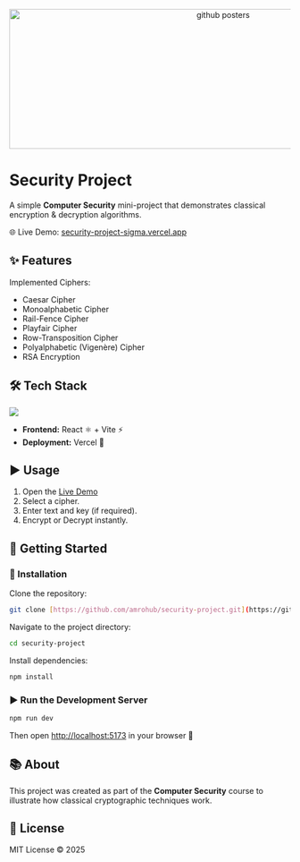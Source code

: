<p align="center">
  <img src="https://github.com/user-attachments/assets/4fa1ed4e-2d61-4a1c-aab1-2aab8c3e5d26" 
       alt="github posters" 
       width="750" 
       height="250" />
</p>


# Security Project

A simple **Computer Security** mini-project that demonstrates classical encryption & decryption algorithms.

🌐 Live Demo: [security-project-sigma.vercel.app](https://security-project-sigma.vercel.app/)



## ✨ Features

Implemented Ciphers:

- Caesar Cipher  
- Monoalphabetic Cipher  
- Rail-Fence Cipher  
- Playfair Cipher  
- Row-Transposition Cipher  
- Polyalphabetic (Vigenère) Cipher  
- RSA Encryption  




## 🛠️ Tech Stack

<p align="left">
  <img src="https://skillicons.dev/icons?i=javascript,react,vite,vercel" />
</p>

- **Frontend:** React ⚛️ + Vite ⚡  
- **Deployment:** Vercel 🚀  




## ▶️ Usage

1. Open the [Live Demo](https://security-project-sigma.vercel.app/) 
2. Select a cipher.  
3. Enter text and key (if required).  
4. Encrypt or Decrypt instantly.  




## 🚀 Getting Started

### 🔧 Installation

Clone the repository:

```bash
git clone [https://github.com/amrohub/security-project.git](https://github.com/amrohub/Security_Project.git)
````

Navigate to the project directory:

```bash
cd security-project
```

Install dependencies:

```bash
npm install
```




### ▶️ Run the Development Server

```bash
npm run dev
```

Then open [http://localhost:5173](http://localhost:5173) in your browser 🎉




## 📚 About

This project was created as part of the **Computer Security** course to illustrate how classical cryptographic techniques work.  




## 📜 License

MIT License © 2025

